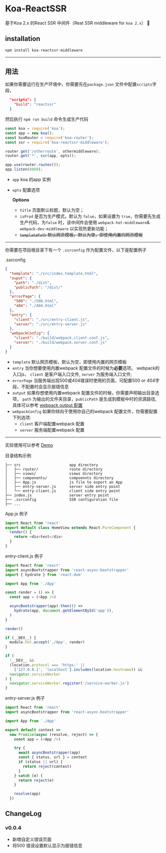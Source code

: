 # Koa-ReactSSR
基于Koa 2.x 的React SSR 中间件（Reat SSR middleware for `koa 2.x`）

## **installation**

```javascript
npm install koa-reactssr-middleware
```
---
## **用法**
如果你需要运行在生产环境中，你需要先在`package.json` 文件中配置`scripts`字段，
```json
  "scripts": {
    "build": "reactssr"
  }
```
然后执行 `npm run build` 命令生成生产代码

```javascript
const koa = require('koa');
const app = new koa();
const koaRouter = require('koa-router');
const ssr = require('koa-reactssr-middleware');

router.get('/otherroute', othermiddleware);
router.get('*', ssr(app, opts));

app.use(router.routes());
app.listen(8080);
```

- `app` koa 的app 实例
- `opts` 配置选项

    **Options**
    - `title` 页面默认标题，默认为空；
    - `isProd` 是否为生产模式，默认为 `false`，如果设置为 `true`，你需要先生成生产代码，为`false` 时，该中间件会使用 `webpack-hot-middleware`& `webpack-dev-middleware` 以实现热更新功能；
    - ~~`templatePath` 默认网页模板，默认为空，即使用内置的网页模板~~
---

你需要在项目根目录下有一个 `.ssrconfig` 作为配置文件，以下是配置例子

.ssrconfig
```json
{
  "template": "./src/index.template.html",
  "ouput": {
    "path": "./dist", 
    "publicPath": "/dist/"
  },
  "errorPage": {
    "500": "./500.html",
    "404": "./404.html"
  },
  "entry": {
    "client": "./src/entry-client.js",
    "server": "./src/entry-server.js"
  },
  "webpackConfig": {
    "client": "./build/webpack.client.conf.js",
    "server": "./build/webpack.server.conf.js"
  }
}
```
- `template` 默认网页模板，默认为空，即使用内置的网页模板
- `entry` 当你想要使用内置webpack 配置文件的时候为**必要**选项。 webpack的入口js， `client` 是客户端入口文件, `server` 为服务端入口文件;
- `errorPage` 当服务端出现500或404错误时使用的页面，可配置500 or 404字段，不配置时会显示报错信息
- `output` 如果你想使用内置webpack 配置文件的时候，你需要声明输出目录选项， `path` 为输出的文件夹目录，`publicPath` 是生成到模板中时的资源路径, 具体可以参考 [webpack output 配置](https://webpack.js.org/configuration/output/)
- `webpackConfig` 如果你倾向于使用你自己的webpack 配置文件，你需要配置下列选项: 
    - `client` 客户端配置webpack 配置
    - `server` 服务端配置webpack 配置

---

实际使用可以参考 [Demo](https://github.com/evont/koa-reactssr-middleware/tree/master/examples) 

目录结构示例

```
├── src                      app directory
│   ├── router/              route directory
│   ├── views/               views directory
│   ├── components/          compoennts directory
│   ├── App.js               js file to export an App
│   ├── entry-server.js      server side entry point
│   └── entry-client.js      client side entry point
├── index.js                 server entry point
├── .ssrconfig               SSR configuration file
├── ...	
```

App.js 例子 

```javascript
import React from 'react'
export default class HomeView extends React.PureComponent {
  render() {
    return <div>test</div>
  }
}
```

entry-client.js 例子

```javascript
import React from 'react'
import asyncBootstrapper from 'react-async-bootstrapper'
import { hydrate } from 'react-dom'

import App from './App'

const render = () => {
  const app = (<App />)

  asyncBootstrapper(app).then(() =>
    hydrate(app, document.getElementById('app')),
  )
}

render()

if (__DEV__) {
  module.hot.accept('./App', render)
}

if (
  !__DEV__ &&
  (location.protocol === 'https:' ||
    ['127.0.0.1', 'localhost'].includes(location.hostname)) &&
  navigator.serviceWorker
) {
  navigator.serviceWorker.register('/service-worker.js')
}
```

entry-server.js 例子

```javascript
import React from 'react'
import asyncBootstrapper from 'react-async-bootstrapper'

import App from './App'

export default context =>
  new Promise(async (resolve, reject) => {
    const app = (<App />)

    try {
      await asyncBootstrapper(app)
      const { status, url } = context
      if (status || url) {
        return reject(context)
      }
    } catch (e) {
      return reject(e)
    }

    resolve(app)
  })
```

## **ChangeLog**
### v0.0.4
- 新增自定义错误页面
- 将500 错误设置默认显示为报错信息